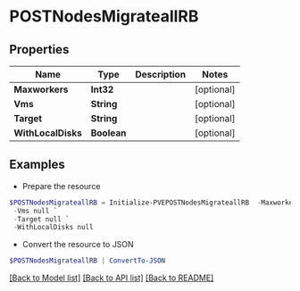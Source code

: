 # POSTNodesMigrateallRB
## Properties

Name | Type | Description | Notes
------------ | ------------- | ------------- | -------------
**Maxworkers** | **Int32** |  | [optional] 
**Vms** | **String** |  | [optional] 
**Target** | **String** |  | [optional] 
**WithLocalDisks** | **Boolean** |  | [optional] 

## Examples

- Prepare the resource
```powershell
$POSTNodesMigrateallRB = Initialize-PVEPOSTNodesMigrateallRB  -Maxworkers null `
 -Vms null `
 -Target null `
 -WithLocalDisks null
```

- Convert the resource to JSON
```powershell
$POSTNodesMigrateallRB | ConvertTo-JSON
```

[[Back to Model list]](../README.md#documentation-for-models) [[Back to API list]](../README.md#documentation-for-api-endpoints) [[Back to README]](../README.md)

